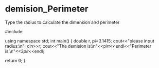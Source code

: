 # demision_Perimeter
Type the radius to calculate the  dimension and  perimeter

#include <iostream>

using namespace std; 
int main()
{
 double r, pi=3.1415;
 cout<<"please input radius:\n";
 cin>>r;
 cout<<"The demision is:\n"<<pi*r*r<<endl<<"Perimeter is:\n"<<2*pi*r<<endl;
 
 return 0;
 }
